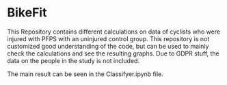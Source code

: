 # BikeFit

This Repository contains different calculations on data of cyclists who were injured with PFPS with an uninjured control group. This repository is not customized good understanding of the code, but can be used to mainly check the calculations and see the resulting graphs. Due to GDPR stuff, the data on the people in the study is not included.

The main result can be seen in the Classifyer.ipynb file.
